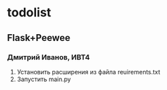 # todolist
## Flask+Peewee
### Дмитрий Иванов, ИВТ4

1) Установить расширения из файла reuirements.txt
2) Запустить main.py
